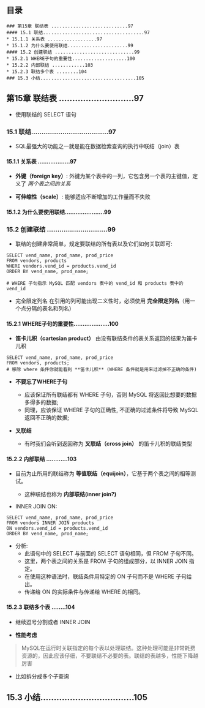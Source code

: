 ## 目录
```
### 第15章 联结表 ............................97
#### 15.1 联结.....................................97
* 15.1.1 关系表 ..................97
* 15.1.2 为什么要使用联结......................99
#### 15.2 创建联结 .............................99
* 15.2.1 WHERE子句的重要性....................100
* 15.2.2 内部联结 ............103
* 15.2.3 联结多个表 ........104
### 15.3 小结...................................105
```


## 第15章 联结表 ............................97
* 使用联结的 SELECT 语句

### 15.1 联结.....................................97
* SQL最强大的功能之一就是能在数据检索查询的执行中联结（join）表

#### 15.1.1 关系表 ..................97
* **外键（foreign key）**: 外键为某个表中的一列，它包含另一个表的主键值，定义了 *两个表之间的关系*

* **可伸缩性（scale）**: 能够适应不断增加的工作量而不失败

#### 15.1.2 为什么要使用联结......................99


### 15.2 创建联结 .............................99
* 联结的创建非常简单，规定要联结的所有表以及它们如何关联即可:
```mysql
SELECT vend_name, prod_name, prod_price
FROM vendors, products
WHERE vendors.vend_id = products.vend_id
ORDER BY vend_name, prod_name;

# WHERE 子句指示 MySQL 匹配 vendors 表中的 vend_id 和 products 表中的 vend_id
```

* 完全限定列名 在引用的列可能出现二义性时，必须使用 **完全限定列名**（用一个点分隔的表名和列名）

#### 15.2.1 WHERE子句的重要性....................100
* **笛卡儿积（cartesian product）** 由没有联结条件的表关系返回的结果为笛卡儿积
```
SELECT vend_name, prod_name, prod_price
FROM vendors, products; 
# 移除 where 条件你就能看到 **笛卡儿积** (WHERE 条件就是用来过滤掉不正确的条件)
```

* **不要忘了WHERE子句**
    * 应该保证所有联结都有 WHERE 子句，否则 MySQL 将返回比想要的数据多得多的数据;
    * 同理，应该保证 WHERE 子句的正确性, 不正确的过滤条件将导致 MySQL 返回不正确的数据;

* **叉联结**
    * 有时我们会听到返回称为 **叉联结（cross join）** 的笛卡儿积的联结类型

#### 15.2.2 内部联结 ............103
* 目前为止所用的联结称为 **等值联结（equijoin）**，它基于两个表之间的相等测试。
    * 这种联结也称为 **内部联结(inner join?)**

* INNER JOIN ON:
```mysql
SELECT vend_name, prod_name, prod_price
FROM vendors INNER JOIN products
ON vendors.vend_id = products.vend_id
ORDER BY vend_name, prod_name;
```
* 分析: 
    * 此语句中的 SELECT 与前面的 SELECT 语句相同，但 FROM 子句不同。
    * 这里，两个表之间的关系是 FROM 子句的组成部分，以 INNER JOIN 指定。
    * 在使用这种语法时，联结条件用特定的 ON 子句而不是 WHERE 子句给出。
    * 传递给 ON 的实际条件与传递给 WHERE 的相同。

#### 15.2.3 联结多个表 ........104
* 继续逗号分割或者 INNER JOIN

* **性能考虑**
> MySQL在运行时关联指定的每个表以处理联结。这种处理可能是非常耗费资源的，因此应该仔细，不要联结不必要的表。联结的表越多，性能下降越厉害

* 比如拆分成多个子查询

## 15.3 小结...................................105